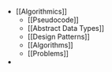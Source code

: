 - [[Algorithmics]]
	- [[Pseudocode]]
	- [[Abstract Data Types]]
	- [[Design Patterns]]
	- [[Algorithms]]
	- [[Problems]]
-